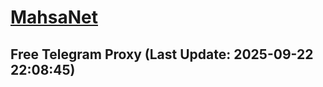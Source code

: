 
# [MahsaNet](https://t.me/mahsa_net)
## Free Telegram Proxy (Last Update: 2025-09-22 22:08:45)

    